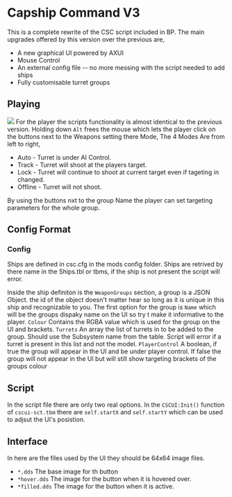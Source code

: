 # Capship Command V3

This is a complete rewrite of the CSC script included in BP. The main upgrades offered by this version over the previous are,
* A new graphical UI powered by AXUI
* Mouse Control
* An external config file -- no more messing with the script needed to add ships
* Fully customisable turret groups

## Playing

![](/images/screen0001.png)
For the player the scripts functionality is almost identical to the previous version. Holding down `Alt` frees the mouse which lets the player click on the buttons next to the Weapons setting there Mode, The 4 Modes Are from left to right,
* Auto - Turret is under AI Control.
* Track - Turret will shoot at the players target. 
* Lock - Turret will continue to shoot at current target even if tageting in changed.
* Offline - Turret will not shoot.

By using the buttons nxt to the group Name the player can set targeting parameters for the whole group.

## Config Format

### Config
Ships are defined in csc.cfg in the mods config folder. Ships are retrived by there name in the Ships.tbl or tbms, if the ship is not present the script will error.

Inside the ship definiton is the `WeaponGroups` section, a group is a JSON Object. the id of the object doesn't matter hear so long as it is unique in this ship and recognizable to you.
The first option for the group is `Name` which will be the groups dispaky name on the UI so try t make it informative to the player.
`Colour` Contains the RGBA value which is used for the group on the UI and brackets.
`Turrets` An array the list of turrets in to be added to the group. Should use the Subsystem name from the table. Script will error if a turret is present in this list and not the model.
`PlayerControl` A boolean, if true the group will appear in the UI and be under player control. If false the group will not appear in the UI but will still show targeting brackets of the groups colour

## Script
In the script file there are only two real options. In the `CSCUI:Init()` function of `cscui-sct.tbm` there are `self.startX` and `self.startY` which can be used to adjsut the UI's posistion.

## Interface
In here are the files used by the UI they should be 64x64 image files.
* `*.dds` The base image for th button
* `*hover.dds` The image for the button when it is hovered over.
* `*filled.dds` The image for the button when it is active.
